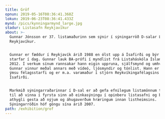 ```yaml
---
title: Gröf
opnun: 2019-05-16T08:36:41.368Z
lokun: 2019-06-23T08:36:41.433Z
mynd: /pics/kynningarmynd_large.jpg
stadur: Listasafn Reykjavíkur
about: >-
  Gunnar Jónsson er 37. listamaðurinn sem sýnir í sýningarröð D-salar Listasafns
  Reykjavíkur.


  Gunnar er fæddur í Reykjavík árið 1988 en ólst upp á Ísafirði og býr þar og
  starfar í dag. Gunnar lauk BA-prófi í myndlist frá Listaháskóla Íslands árið
  2012. Í verkum sínum rannsakar hann eigin uppruna, sjálfsmynd og umhverfi.
  Gunnar vinnur meðal annars með vídeó, ljósmyndir og tónlist. Hann er virkur í
  ýmsu félagsstarfi og er m.a. varamaður í stjórn Reykvíkingafélagsins á
  Ísafirði.


  Markmið sýningarraðarinnar í D-sal er að gefa efnilegum listamönnum tækifæri
  til að vinna í fyrsta sinn að einkasýningu í opinberu listasafni og beina
  athygli gesta að nýjum og áhugaverðum hræringum innan listheimsins.
  Sýningarröðin hóf göngu sína árið 2007. 
path: /exhibition/grof
---
```



